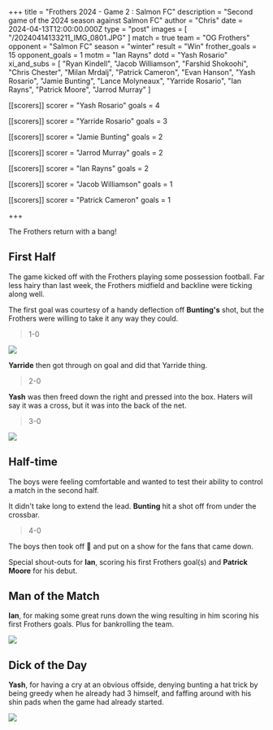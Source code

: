 +++
title = "Frothers 2024 - Game 2 : Salmon FC"
description = "Second game of the 2024 season against Salmon FC"
author = "Chris"
date = 2024-04-13T12:00:00.000Z
type = "post"
images = [ "/20240414133211_IMG_0801.JPG" ]
match = true
team = "OG Frothers"
opponent = "Salmon FC"
season = "winter"
result = "Win"
frother_goals = 15
opponent_goals = 1
motm = "Ian Rayns"
dotd = "Yash Rosario"
xi_and_subs = [
  "Ryan Kindell",
  "Jacob Williamson",
  "Farshid Shokoohi",
  "Chris Chester",
  "Milan Mrdalj",
  "Patrick Cameron",
  "Evan Hanson",
  "Yash Rosario",
  "Jamie Bunting",
  "Lance Molyneaux",
  "Yarride Rosario",
  "Ian Rayns",
  "Patrick Moore",
  "Jarrod Murray"
]

[[scorers]]
scorer = "Yash Rosario"
goals = 4

[[scorers]]
scorer = "Yarride Rosario"
goals = 3

[[scorers]]
scorer = "Jamie Bunting"
goals = 2

[[scorers]]
scorer = "Jarrod Murray"
goals = 2

[[scorers]]
scorer = "Ian Rayns"
goals = 2

[[scorers]]
scorer = "Jacob Williamson"
goals = 1

[[scorers]]
scorer = "Patrick Cameron"
goals = 1

+++

The Frothers return with a bang!

## First Half

The game kicked off with the Frothers playing some possession football. Far less hairy than last week, the Frothers midfield and backline were ticking along well.

The first goal was courtesy of a handy deflection off **Bunting's** shot, but the Frothers were willing to take it any way they could.

> 1-0

![](/20240414133211_IMG_0801.JPG)

**Yarride** then got through on goal and did that Yarride thing.

> 2-0

**Yash** was then freed down the right and pressed into the box. Haters will say it was a cross, but it was into the back of the net.

> 3-0

![](/20240414132817_IMG_0798.JPG)

## Half-time

The boys were feeling comfortable and wanted to test their ability to control a match in the second half.

It didn't take long to extend the lead. **Bunting** hit a shot off from under the crossbar.

> 4-0

The boys then took off 🚀 and put on a show for the fans that came down.

Special shout-outs for **Ian**, scoring his first Frothers goal(s) and **Patrick Moore** for his debut.

## Man of the Match

**Ian**, for making some great runs down the wing resulting in him scoring his first Frothers goals. Plus for bankrolling the team.

![](/437876512_1086899485941238_3791632469434740970_n.jpg)

## Dick of the Day

**Yash**, for  having a cry at an obvious offside, denying bunting a hat trick by being greedy when he already had 3 himself, and faffing around with his shin pads when the game had already started.

![](/20240414140851_IMG_0807.JPG)
